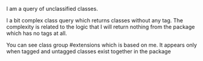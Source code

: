 I am a query of unclassified classes.

I a bit complex class query which returns classes without any tag.
The complexity is related to the logic that I will return nothing from the package which has no tags at all.

You can see class group #extensions which is based on me. 
It appears only when tagged and untagged classes exist together in the package